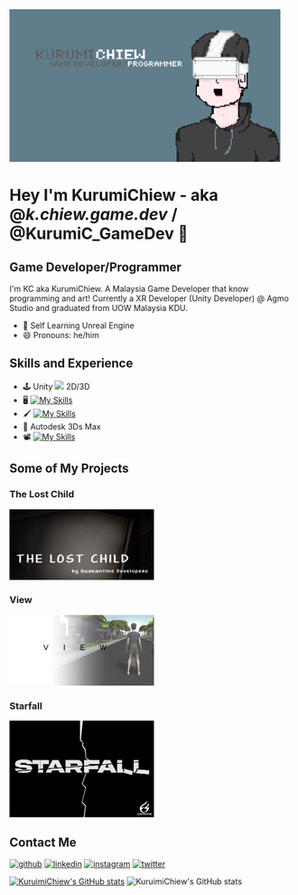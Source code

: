 <img src="https://github.com/chiew12301/chiew12301/blob/main/linkedin_banner_vr_dev.png" width="480" />

# Hey I'm KurumiChiew - aka @_k.chiew.game.dev_ / @KurumiC_GameDev 👋
## Game Developer/Programmer

I'm KC aka KurumiChiew. A Malaysia Game Developer that know programming and art! Currently a XR Developer (Unity Developer) @ Agmo Studio and graduated from UOW Malaysia KDU.

- 🌱 Self Learning Unreal Engine
- 😄 Pronouns: he/him 

## Skills and Experience
* 🕹 Unity <img src="https://img.shields.io/badge/C%23-239120?style=for-the-badge&logo=c-sharp&logoColor=white" /> 2D/3D
* 🖥 [![My Skills](https://skillicons.dev/icons?i=nodejs,html,css,c,cpp,cs)](https://skillicons.dev)
* 🖌 [![My Skills](https://skillicons.dev/icons?i=ps,ae,ai)](https://skillicons.dev)
* 🧱 Autodesk 3Ds Max
* 📽 [![My Skills](https://skillicons.dev/icons?i=pr)](https://skillicons.dev)

## Some of My Projects
### The Lost Child

[<img src="https://github.com/chiew12301/chiew12301/blob/main/Dz_yEy.png" width="256" />](https://uowmgames.itch.io/lost-child)

### View

[<img src="https://github.com/chiew12301/chiew12301/blob/main/mdlPUB.jpg" width="256" />](https://uowmgames.itch.io/view)

### Starfall

[<img src="https://github.com/chiew12301/chiew12301/blob/main/GameLogo_BlackBG_White.png" width="256" />](https://chiew12301.itch.io/starfall)

## Contact Me
[<img src='https://img.shields.io/badge/GitHub-100000?style=for-the-badge&logo=github&logoColor=white' alt='github' height='40'>](https://github.com/chiew12301)  [<img src='https://img.shields.io/badge/LinkedIn-0077B5?style=for-the-badge&logo=linkedin&logoColor=white' alt='linkedin' height='40'>](https://www.linkedin.com/in/chiewjiahong/)  [<img src='https://img.shields.io/badge/Instagram-E4405F?style=for-the-badge&logo=instagram&logoColor=white' alt='instagram' height='40'>](https://www.instagram.com/_kurumic.game.dev_/?hl=en/)  [<img src='https://img.shields.io/badge/Twitter-1DA1F2?style=for-the-badge&logo=twitter&logoColor=white' alt='twitter' height='40'>](https://twitter.com/https://twitter.com/KurumiC_GameDev)  

[![KuruimiChiew's GitHub stats](https://github-readme-stats.vercel.app/api?username=chiew12301&show_icons=true&theme=dark)](https://github.com/anuraghazra/github-readme-stats)
![KuruimiChiew's GitHub stats](https://github-readme-stats.vercel.app/api/top-langs/?username=chiew12301&show_icons=true&theme=dark)
